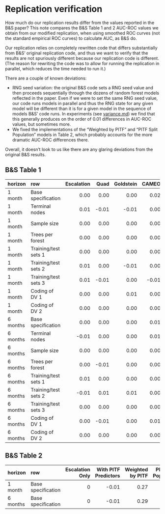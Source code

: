 Replication verification
================

How much do our replication results differ from the values reported in
the B\&S paper? This note compares the B\&S Table 1 and 2 AUC-ROC values
we obtain from our modified replication, when using smoothed ROC curves
(not the standard empirical ROC curves) to calculate AUC, as B\&S do.

Our replication relies on completely rewritten code that differs
substantially from B\&S’ original replication code, and thus we want to
verify that the results are not spuriously different because our
replication code is different. (The reason for rewriting the code was to
allow for running the replication in parallel, which reduces the time
needed to run it.)

There are a couple of known deviations:

  - RNG seed variation: the original B\&S code sets a RNG seed value and
    then proceeds sequentially through the dozens of random forest
    models reflected in the paper. Even if we were to set the same RNG
    seed value, our code runs models in parallel and thus the RNG state
    for any given model will be different than it is for a given model
    in the sequence of models B\&S’ code runs. In experiments (see
    [variance.md](variance.md)) we find that this generally produces on
    the order of 0.01 differences in AUC-ROC values, but sometimes more.
  - We fixed the implementations of the “Weighted by PITF” and “PITF
    Split Population” models in Table 2, which probably accounts for the
    more dramatic AUC-ROC differences there.

Overall, it doesn’t look to us like there are any glaring deviations
from the original B\&S results.

## B\&S Table 1

| horizon  | row                  | Escalation |   Quad | Goldstein |  CAMEO | Average |
| :------- | :------------------- | ---------: | -----: | --------: | -----: | ------: |
| 1 month  | Base specification   |       0.00 |   0.00 |      0.00 |   0.02 |    0.01 |
| 1 month  | Terminal nodes       |       0.01 | \-0.01 |    \-0.01 |   0.00 |    0.00 |
| 1 month  | Sample size          |       0.00 |   0.00 |      0.00 |   0.00 |    0.00 |
| 1 month  | Trees per forest     |       0.00 |   0.00 |      0.00 |   0.00 |    0.00 |
| 1 month  | Training/test sets 1 |       0.00 |   0.00 |      0.00 |   0.00 |    0.00 |
| 1 month  | Training/test sets 2 |       0.01 |   0.00 |    \-0.01 |   0.00 |    0.00 |
| 1 month  | Training/test sets 3 |       0.01 | \-0.01 |      0.00 | \-0.01 |  \-0.01 |
| 1 month  | Coding of DV 1       |       0.00 |   0.00 |      0.01 |   0.00 |    0.00 |
| 1 month  | Coding of DV 2       |       0.00 |   0.00 |      0.00 |   0.00 |    0.00 |
| 6 months | Base specification   |       0.00 |   0.00 |      0.00 |   0.01 |    0.00 |
| 6 months | Terminal nodes       |     \-0.01 |   0.00 |      0.00 |   0.01 |  \-0.01 |
| 6 months | Sample size          |       0.00 |   0.00 |      0.00 |   0.00 |    0.00 |
| 6 months | Trees per forest     |       0.00 | \-0.01 |      0.00 |   0.00 |    0.00 |
| 6 months | Training/test sets 1 |       0.01 |   0.00 |      0.00 |   0.00 |    0.00 |
| 6 months | Training/test sets 2 |     \-0.01 |   0.01 |      0.01 |   0.00 |    0.00 |
| 6 months | Training/test sets 3 |       0.00 |   0.00 |      0.00 |   0.00 |    0.00 |
| 6 months | Coding of DV 1       |       0.00 | \-0.01 |      0.00 |   0.01 |    0.00 |
| 6 months | Coding of DV 2       |       0.00 |   0.00 |      0.00 |   0.00 |    0.00 |

## B\&S Table 2

| horizon  | row                | Escalation Only | With PITF Predictors | Weighted by PITF | PITF Split Population | PITF Only |
| :------- | :----------------- | --------------: | -------------------: | ---------------: | --------------------: | --------: |
| 1 month  | Base specification |               0 |               \-0.01 |             0.27 |                \-0.03 |         0 |
| 6 months | Base specification |               0 |               \-0.01 |             0.29 |                \-0.05 |         0 |
